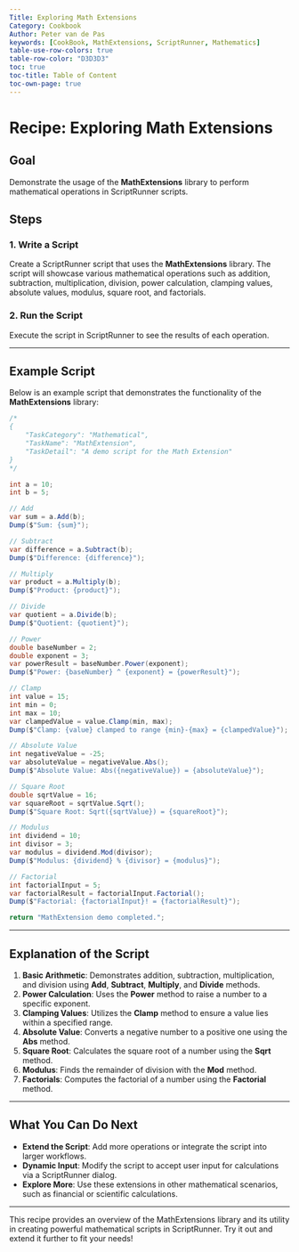 ```yaml
---
Title: Exploring Math Extensions  
Category: Cookbook  
Author: Peter van de Pas  
keywords: [CookBook, MathExtensions, ScriptRunner, Mathematics]  
table-use-row-colors: true  
table-row-color: "D3D3D3"  
toc: true  
toc-title: Table of Content  
toc-own-page: true  
---
```


# Recipe: Exploring Math Extensions  

## Goal  

Demonstrate the usage of the **MathExtensions** library to perform mathematical operations in ScriptRunner scripts.  

## Steps  

### 1. Write a Script  

Create a ScriptRunner script that uses the **MathExtensions** library. 
The script will showcase various mathematical operations such as 
addition, subtraction, multiplication, division, power calculation, clamping values, 
absolute values, modulus, square root, and factorials.  

### 2. Run the Script  

Execute the script in ScriptRunner to see the results of each operation.  

---

## Example Script  

Below is an example script that demonstrates the functionality of the **MathExtensions** library:  

```csharp
/*
{
    "TaskCategory": "Mathematical",
    "TaskName": "MathExtension",
    "TaskDetail": "A demo script for the Math Extension"
}
*/

int a = 10;
int b = 5;

// Add
var sum = a.Add(b);
Dump($"Sum: {sum}");

// Subtract
var difference = a.Subtract(b);
Dump($"Difference: {difference}");

// Multiply
var product = a.Multiply(b);
Dump($"Product: {product}");

// Divide
var quotient = a.Divide(b);
Dump($"Quotient: {quotient}");

// Power
double baseNumber = 2;
double exponent = 3;
var powerResult = baseNumber.Power(exponent);
Dump($"Power: {baseNumber} ^ {exponent} = {powerResult}");

// Clamp
int value = 15;
int min = 0;
int max = 10;
var clampedValue = value.Clamp(min, max);
Dump($"Clamp: {value} clamped to range {min}-{max} = {clampedValue}");

// Absolute Value
int negativeValue = -25;
var absoluteValue = negativeValue.Abs();
Dump($"Absolute Value: Abs({negativeValue}) = {absoluteValue}");

// Square Root
double sqrtValue = 16;
var squareRoot = sqrtValue.Sqrt();
Dump($"Square Root: Sqrt({sqrtValue}) = {squareRoot}");

// Modulus
int dividend = 10;
int divisor = 3;
var modulus = dividend.Mod(divisor);
Dump($"Modulus: {dividend} % {divisor} = {modulus}");

// Factorial
int factorialInput = 5;
var factorialResult = factorialInput.Factorial();
Dump($"Factorial: {factorialInput}! = {factorialResult}");

return "MathExtension demo completed.";
```  

---

## Explanation of the Script

1. **Basic Arithmetic**: Demonstrates addition, subtraction, multiplication, and division using **Add**, **Subtract**, **Multiply**, and **Divide** methods.
2. **Power Calculation**: Uses the **Power** method to raise a number to a specific exponent.
3. **Clamping Values**: Utilizes the **Clamp** method to ensure a value lies within a specified range.
4. **Absolute Value**: Converts a negative number to a positive one using the **Abs** method.
5. **Square Root**: Calculates the square root of a number using the **Sqrt** method.
6. **Modulus**: Finds the remainder of division with the **Mod** method.
7. **Factorials**: Computes the factorial of a number using the **Factorial** method.

---

## What You Can Do Next

- **Extend the Script**: Add more operations or integrate the script into larger workflows.
- **Dynamic Input**: Modify the script to accept user input for calculations via a ScriptRunner dialog.
- **Explore More**: Use these extensions in other mathematical scenarios, such as financial or scientific calculations.

---

This recipe provides an overview of the MathExtensions library and its utility in creating powerful 
mathematical scripts in ScriptRunner. Try it out and extend it further to fit your needs!
